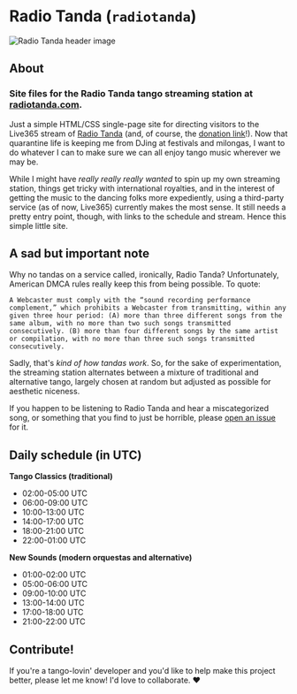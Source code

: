 # Radio Tanda (`radiotanda`)

![Radio Tanda header image](https://repository-images.githubusercontent.com/266480642/7856f580-9d54-11ea-8369-47fe2d00e44b)

## About

### Site files for the Radio Tanda tango streaming station at [radiotanda.com](http://www.radiotanda.com).

Just a simple HTML/CSS single-page site for directing visitors to the Live365 stream of [Radio Tanda](http://www.radiotanda.com) (and, of course, the [donation link](https://ko-fi.com/radiotanda)!). Now that quarantine life is keeping me from DJing at festivals and milongas, I want to do whatever I can to make sure we can all enjoy tango music wherever we may be.

While I might have *really really really wanted* to spin up my own streaming station, things get tricky with international royalties, and in the interest of getting the music to the dancing folks more expediently, using a third-party service (as of now, Live365) currently makes the most sense. It still needs a pretty entry point, though, with links to the schedule and stream. Hence this simple little site.

## A sad but important note

Why no tandas on a service called, ironically, Radio Tanda? Unfortunately, American DMCA rules really keep this from being possible. To quote:

``
A Webcaster must comply with the “sound recording performance complement,” which prohibits a Webcaster from transmitting, within any given three hour period: (A) more than three different songs from the same album, with no more than two such songs transmitted consecutively. (B) more than four different songs by the same artist or compilation, with no more than three such songs transmitted consecutively.
``

Sadly, that's *kind of how tandas work*. So, for the sake of experimentation, the streaming station alternates between a mixture of traditional and alternative tango, largely chosen at random but adjusted as possible for aesthetic niceness.

If you happen to be listening to Radio Tanda and hear a miscategorized song, or something that you find to just be horrible, please [open an issue](https://github.com/jessicaschilling/radiotanda/issues/new?assignees=jessicaschilling&labels=&template=miscategorized-awful-song.md&title=Miscategorized%2Fawful+song%3A+%28song+title+here%29) for it.

## Daily schedule (in UTC)

**Tango Classics (traditional)**
- 02:00-05:00 UTC
- 06:00-09:00 UTC
- 10:00-13:00 UTC
- 14:00-17:00 UTC
- 18:00-21:00 UTC
- 22:00-01:00 UTC

**New Sounds (modern orquestas and alternative)**
- 01:00-02:00 UTC
- 05:00-06:00 UTC
- 09:00-10:00 UTC
- 13:00-14:00 UTC
- 17:00-18:00 UTC
- 21:00-22:00 UTC

## Contribute!
If you're a tango-lovin' developer and you'd like to help make this project better, please let me know! I'd love to collaborate. :heart:
